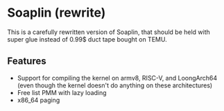 # Soaplin (rewrite)
This is a carefully rewritten version of Soaplin, that should be held with super glue instead of
0.99$ duct tape bought on TEMU.

## Features
* Support for compiling the kernel on armv8, RISC-V, and LoongArch64 (even though the kernel doesn't do anything on these architectures)
* Free list PMM with lazy loading
* x86_64 paging